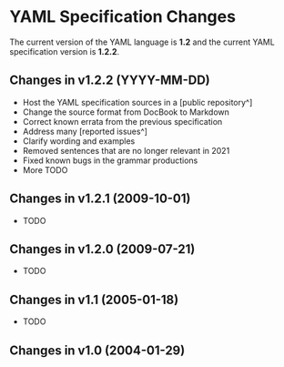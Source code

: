 # YAML Specification Changes

The current version of the YAML language is **1.2** and the current YAML
specification version is **1.2.2**.

## Changes in v1.2.2 (YYYY-MM-DD)

* Host the YAML specification sources in a [public repository^]
* Change the source format from DocBook to Markdown
* Correct known errata from the previous specification
* Address many [reported issues^]
* Clarify wording and examples
* Removed sentences that are no longer relevant in 2021
* Fixed known bugs in the grammar productions
* More TODO

## Changes in v1.2.1 (2009-10-01)

* TODO

## Changes in v1.2.0 (2009-07-21)

* TODO

## Changes in v1.1 (2005-01-18)

* TODO

## Changes in v1.0 (2004-01-29)



